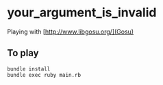 your_argument_is_invalid
========================

Playing with [http://www.libgosu.org/](Gosu)

## To play

    bundle install
    bundle exec ruby main.rb
